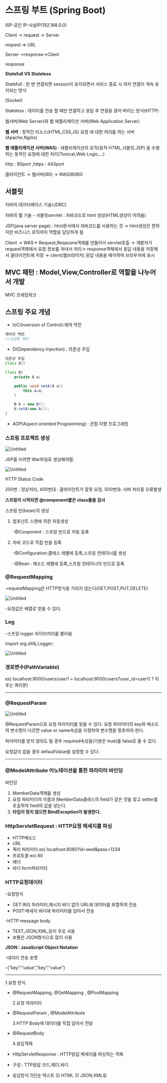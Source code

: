# 스프링 부트 (Spring Boot)

ISP-공인 IP-사설IP(192.168.0.0)

Client → request → Server

request ⇒ URL

Server →response→Client

response

**Statefull VS Stateless**

Statefull : 한 번 연결되면 session이 유지되면서 서비스 종료 시 까지 연결이 계속 유지되는 방식

(Socket)

Stateless : 데이터를 전송 할 때만 연결하고 응답 후 연결을 끊어 버리는 방식(HTTP)

웹서버(Web Server)와 웹 애플리케이션 서버(Web Application Server)

**웹 서버** : 정적인 리소스(HTML,CSS,JS) 요청 에 대한 처리를 하는 서버(Apache,Nginx)

**웹 애플리케이션 서버(WAS)** : 애플리케이션의 로직(동적 HTML,서블릿,JSP) 을 수행하는 동적인 요청에 대한 처리(Tomcat,Web Logic,…)

http : 80port ,https : 443port

클라이언트 → 웹서버(80) → WAS(8080)

## 서블릿

자바의 데이터베이스 기술(JDBC)

자바의 웹 기술 - 서블릿servlet : 자바코드로 html 생성(HTML생성이 어려움)

JSP(java server page) : html문서에서 자바코드를 사용하는 것 → html생성은 편하지만 비즈니스 로직까지 역할을 담당하게 됨

Client → WAS→ Request,Resposne객체를 만들어서 servlet호출 → 개발자가 request객체에서 요청 정보를 꺼내서 처리→ response객체에서 응답 내용을 저장해서 클라이언트에 저장 → client(웹브라이저) 응답 내용을 해석하여 브라우저에 표시

## MVC 패턴 : Model,View,Controller로 역할을 나누어서 개발

MVC 프레임워크

## 스프링 주요 개념

- loC(Inversion of Control):제어 역전

```java
제어의 역전
//싱글톤 패턴

```

- DI(Dependency Injection) : 의존성 주입

```java
의존성 주입
Class A{}

Class B{
	private A a;

	public void setA(A a){
		this.a=a;
	}

	B b = new B();
	b.setA(new A());
}
```

- AOP(Aspect oriented Programming) : 관점 지향 프로그래밍

### 스프링 프로젝트 생성

![Untitled](<%E1%84%89%E1%85%B3%E1%84%91%E1%85%B3%E1%84%85%E1%85%B5%E1%86%BC%20%E1%84%87%E1%85%AE%E1%84%90%E1%85%B3%20(Spring%20Boot)%20eabbc46102e345df87c31921f06be77e/Untitled.png>)

JSP를 쓰려면 War파일로 생성해야함.

![Untitled](<%E1%84%89%E1%85%B3%E1%84%91%E1%85%B3%E1%84%85%E1%85%B5%E1%86%BC%20%E1%84%87%E1%85%AE%E1%84%90%E1%85%B3%20(Spring%20Boot)%20eabbc46102e345df87c31921f06be77e/Untitled%201.png>)

HTTP Status Code

200번 : 정상처리, 400번대 : 클라이언트가 잘못 요청, 500번대: 서버 처리중 오류발생

**스프링이 시작되면 @component붙은 class들을 검사**

스프링 빈(bean)의 생성

1. 컴포넌트 스캔에 의한 자동생성

   -@Conponent : 스프링 빈으로 자동 등록

2. 자바 코드로 직접 빈을 등록

   -@Configuration:클래스 레벨에 등록,스프링 컨테이너를 생성

   -@Bean : 메소드 레벨에 등록,스프링 컨테이너의 빈으로 등록

### @RequestMapping

-requestMapping은 HTTP방식을 가리지 않는다(GET,POST,PUT,DELETE)

![Untitled](<%E1%84%89%E1%85%B3%E1%84%91%E1%85%B3%E1%84%85%E1%85%B5%E1%86%BC%20%E1%84%87%E1%85%AE%E1%84%90%E1%85%B3%20(Spring%20Boot)%20eabbc46102e345df87c31921f06be77e/Untitled%202.png>)

-요청값은 배열로 받을 수 있다.

### Log

-스프링 logger 라이브러리를 불러옴

import org.slf4j.Logger;

![Untitled](<%E1%84%89%E1%85%B3%E1%84%91%E1%85%B3%E1%84%85%E1%85%B5%E1%86%BC%20%E1%84%87%E1%85%AE%E1%84%90%E1%85%B3%20(Spring%20Boot)%20eabbc46102e345df87c31921f06be77e/Untitled%203.png>)

### 경로변수(PathVariable)

ex) localhost:9000/users/user1 = localhost:9000/users?user_id=user1( ? 이후는 쿼리문)

---

### @RequestParam

![Untitled](<%E1%84%89%E1%85%B3%E1%84%91%E1%85%B3%E1%84%85%E1%85%B5%E1%86%BC%20%E1%84%87%E1%85%AE%E1%84%90%E1%85%B3%20(Spring%20Boot)%20eabbc46102e345df87c31921f06be77e/Untitled%204.png>)

@RequestParam으로 요청 파라미터를 읽을 수 있다. 요청 파라미터의 key와 메소드의 변수명이 다르면 value or name속성을 지정하여 변수명을 맞추어야 한다.

파라미터를 받지 않아도 될 경우 required속성을(기본은 true)를 false로 줄 수 있다.

요청값이 없을 경우 defaultValue을 설정할 수 있다.

---

### @ModelAttribute 어노테이션을 통한 파라미터 바인딩

바인딩

1. MemberData객체를 생성
2. 요청 파라미터의 이름과 MemberData클래스의 field가 같은 것을 찾고
   setter를 호출하여 field의 값을 넣는다.
3. **타입이 맞지 않으면 BindException이 발생한다.**

### HttpServletRequest : HTTP요청 메세지를 파싱

- HTTP메소드
- URL
- 쿼리 파라미터 ex) localhost:8080?id=wed&pass=1234
- 프로토콜 ex) 80
- 헤더
- 바디 form파라미터

### HTTP요청데이터

-요청방식

- GET:쿼리 파라미터,메시지 바디 없이 URL에 데이터를 포함하여 전송
- POST:메세지 바디에 파라미터를 담아서 전송

-HTTP message body

- TEXT,JSON,XML,등이 주로 사용
- 보통은 JSON형식으로 많이 사용

**JSON : JavaScript Object Notation**

-데이터 전송 포맷

-{”key”:”value”,”key”:”value”}

---

1.요청 방식

- @RequestMapping, @GetMapping , @PostMapping

  2.요청 파라미터

- @RequestParam , @ModelAttribute

  3.HTTP Body에 데이터를 직접 담아서 전달

- @RequestBody

  4.응답객체

- HttpServletResponse : HTTP응답 메세지를 파싱하는 객체
- 구성 : TTP응답 코드,헤더,바디
- 응답방식
  1)단순 텍스트 2) HTML 3) JSON,XML등
